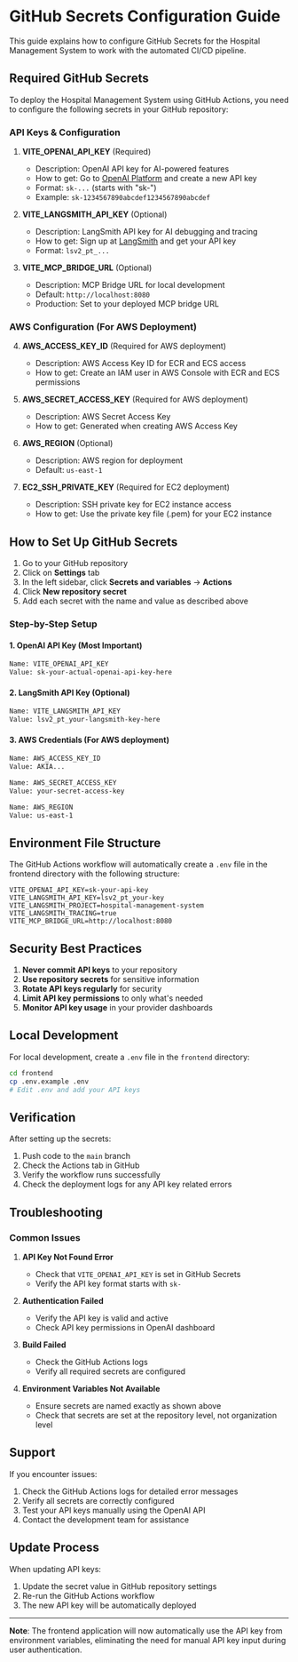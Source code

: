 # GitHub Secrets Configuration Guide

This guide explains how to configure GitHub Secrets for the Hospital Management System to work with the automated CI/CD pipeline.

## Required GitHub Secrets

To deploy the Hospital Management System using GitHub Actions, you need to configure the following secrets in your GitHub repository:

### API Keys & Configuration

1. **VITE_OPENAI_API_KEY** (Required)
   - Description: OpenAI API key for AI-powered features
   - How to get: Go to [OpenAI Platform](https://platform.openai.com/api-keys) and create a new API key
   - Format: `sk-...` (starts with "sk-")
   - Example: `sk-1234567890abcdef1234567890abcdef`

2. **VITE_LANGSMITH_API_KEY** (Optional)
   - Description: LangSmith API key for AI debugging and tracing
   - How to get: Sign up at [LangSmith](https://smith.langchain.com/) and get your API key
   - Format: `lsv2_pt_...`

3. **VITE_MCP_BRIDGE_URL** (Optional)
   - Description: MCP Bridge URL for local development
   - Default: `http://localhost:8080`
   - Production: Set to your deployed MCP bridge URL

### AWS Configuration (For AWS Deployment)

4. **AWS_ACCESS_KEY_ID** (Required for AWS deployment)
   - Description: AWS Access Key ID for ECR and ECS access
   - How to get: Create an IAM user in AWS Console with ECR and ECS permissions

5. **AWS_SECRET_ACCESS_KEY** (Required for AWS deployment)
   - Description: AWS Secret Access Key
   - How to get: Generated when creating AWS Access Key

6. **AWS_REGION** (Optional)
   - Description: AWS region for deployment
   - Default: `us-east-1`

7. **EC2_SSH_PRIVATE_KEY** (Required for EC2 deployment)
   - Description: SSH private key for EC2 instance access
   - How to get: Use the private key file (.pem) for your EC2 instance

## How to Set Up GitHub Secrets

1. Go to your GitHub repository
2. Click on **Settings** tab
3. In the left sidebar, click **Secrets and variables** → **Actions**
4. Click **New repository secret**
5. Add each secret with the name and value as described above

### Step-by-Step Setup

#### 1. OpenAI API Key (Most Important)
```bash
Name: VITE_OPENAI_API_KEY
Value: sk-your-actual-openai-api-key-here
```

#### 2. LangSmith API Key (Optional)
```bash
Name: VITE_LANGSMITH_API_KEY
Value: lsv2_pt_your-langsmith-key-here
```

#### 3. AWS Credentials (For AWS deployment)
```bash
Name: AWS_ACCESS_KEY_ID
Value: AKIA...

Name: AWS_SECRET_ACCESS_KEY
Value: your-secret-access-key

Name: AWS_REGION
Value: us-east-1
```

## Environment File Structure

The GitHub Actions workflow will automatically create a `.env` file in the frontend directory with the following structure:

```env
VITE_OPENAI_API_KEY=sk-your-api-key
VITE_LANGSMITH_API_KEY=lsv2_pt_your-key
VITE_LANGSMITH_PROJECT=hospital-management-system
VITE_LANGSMITH_TRACING=true
VITE_MCP_BRIDGE_URL=http://localhost:8080
```

## Security Best Practices

1. **Never commit API keys** to your repository
2. **Use repository secrets** for sensitive information
3. **Rotate API keys regularly** for security
4. **Limit API key permissions** to only what's needed
5. **Monitor API key usage** in your provider dashboards

## Local Development

For local development, create a `.env` file in the `frontend` directory:

```bash
cd frontend
cp .env.example .env
# Edit .env and add your API keys
```

## Verification

After setting up the secrets:

1. Push code to the `main` branch
2. Check the Actions tab in GitHub
3. Verify the workflow runs successfully
4. Check the deployment logs for any API key related errors

## Troubleshooting

### Common Issues

1. **API Key Not Found Error**
   - Check that `VITE_OPENAI_API_KEY` is set in GitHub Secrets
   - Verify the API key format starts with `sk-`

2. **Authentication Failed**
   - Verify the API key is valid and active
   - Check API key permissions in OpenAI dashboard

3. **Build Failed**
   - Check the GitHub Actions logs
   - Verify all required secrets are configured

4. **Environment Variables Not Available**
   - Ensure secrets are named exactly as shown above
   - Check that secrets are set at the repository level, not organization level

## Support

If you encounter issues:

1. Check the GitHub Actions logs for detailed error messages
2. Verify all secrets are correctly configured
3. Test your API keys manually using the OpenAI API
4. Contact the development team for assistance

## Update Process

When updating API keys:

1. Update the secret value in GitHub repository settings
2. Re-run the GitHub Actions workflow
3. The new API key will be automatically deployed

---

**Note**: The frontend application will now automatically use the API key from environment variables, eliminating the need for manual API key input during user authentication.
